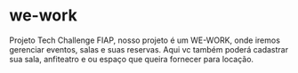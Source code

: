 # we-work
Projeto Tech Challenge FIAP, nosso projeto é um WE-WORK, onde iremos gerenciar eventos, salas e suas reservas. Aqui vc também poderá cadastrar sua sala, anfiteatro e ou espaço que queira fornecer para locação. 
